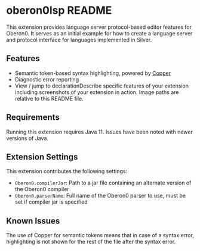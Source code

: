 # oberon0lsp README

This extension provides language server protocol-based editor features for Oberon0.
It serves as an initial example for how to create a language server and protocol interface for languages implemented in Silver.

## Features

* Semantic token-based syntax highlighting, powered by [Copper](https://melt.cs.umn.edu/copper)
* Diagnostic error reporting
* View / jump to declarationDescribe specific features of your extension including screenshots of your extension in action. Image paths are relative to this README file.

## Requirements

Running this extension requires Java 11.  Issues have been noted with newer versions of Java.

## Extension Settings

This extension contributes the following settings:

* `Oberon0.compilerJar`: Path to a jar file containing an alternate version of the Oberon0 compiler
* `Oberon0.parserName`: Full name of the Oberon0 parser to use, must be set if compiler jar is specified

## Known Issues

The use of Copper for semantic tokens means that in case of a syntax error, highlighting is not shown for the rest of the file after the syntax error.